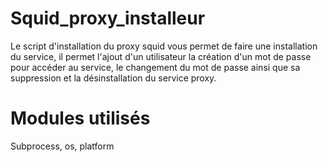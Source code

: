 # Squid_proxy_installeur

Le script d'installation du proxy squid vous permet de faire une installation du service, il permet l'ajout d'un utilisateur la création d'un mot de passe pour accéder au service, le changement du mot de passe ainsi que sa suppression et la désinstallation du service proxy.

# Modules utilisés 

Subprocess, os, platform
